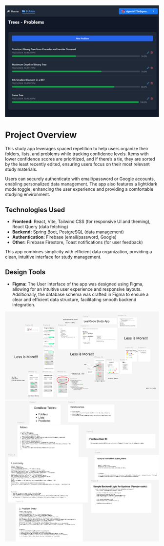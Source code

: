 ![Project Picture](images/ProjectPicture.png)

# Project Overview

This study app leverages spaced repetition to help users organize their folders, lists, and problems while tracking confidence levels. Items with lower confidence scores are prioritized, and if there’s a tie, they are sorted by the least recently edited, ensuring users focus on their most relevant study materials.

Users can securely authenticate with email/password or Google accounts, enabling personalized data management. The app also features a light/dark mode toggle, enhancing the user experience and providing a comfortable studying environment.

## Technologies Used

- **Frontend:** React, Vite, Tailwind CSS (for responsive UI and theming), React Query (data fetching)
- **Backend:** Spring Boot, PostgreSQL (data management)
- **Authentication:** Firebase (email/password, Google)
- **Other:** Firebase Firestore, Toast notifications (for user feedback)

This app combines simplicity with efficient data organization, providing a clean, intuitive interface for study management.

## Design Tools

- **Figma:** The User Interface of the app was designed using Figma, allowing for an intuitive user experience and responsive layouts. Additionally, the database schema was crafted in Figma to ensure a clear and efficient data structure, facilitating smooth backend integration.

![Project Picture](images/FigmaUserInterface.png)
![Project Picture](images/FigmaDataBaseSchema.png)
